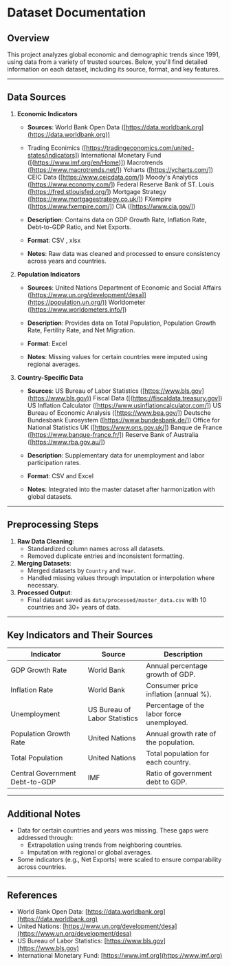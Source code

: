 # Dataset Documentation

## Overview
This project analyzes global economic and demographic trends since 1991, using data from a variety of trusted sources. Below, you'll find detailed information on each dataset, including its source, format, and key features.

---

## Data Sources
1. **Economic Indicators**  
   - **Sources**: World Bank Open Data ([https://data.worldbank.org](https://data.worldbank.org))
   - Trading Econimics ([https://tradingeconomics.com/united-states/indicators])
                  International Monetary Fund ([(https://www.imf.org/en/Home)])
                  Macrotrends ([https://www.macrotrends.net/])
                  Ycharts ([https://ycharts.com/])
                  CEIC Data ([https://www.ceicdata.com/])
                  Moody's Analytics ([https://www.economy.com/])
                  Federal Reserve Bank of ST. Louis ([https://fred.stlouisfed.org/])
                  Mortgage Strategy ([https://www.mortgagestrategy.co.uk/])
                  FXempire ([https://www.fxempire.com/])
                  CIA ([https://www.cia.gov/])
                  
                 
   - **Description**: Contains data on GDP Growth Rate, Inflation Rate, Debt-to-GDP Ratio, and Net Exports.  
   - **Format**: CSV  ,  xlsx
   - **Notes**: Raw data was cleaned and processed to ensure consistency across years and countries.  

2. **Population Indicators**  
   - **Sources**: United Nations Department of Economic and Social Affairs ([https://www.un.org/development/desa]](https://population.un.org/))
                  Worldometer ([https://www.worldometers.info/])
     
   - **Description**: Provides data on Total Population, Population Growth Rate, Fertility Rate, and Net Migration.  
   - **Format**: Excel  
   - **Notes**: Missing values for certain countries were imputed using regional averages.  

3. **Country-Specific Data**  
   - **Sources**: US Bureau of Labor Statistics ([https://www.bls.gov](https://www.bls.gov))
                  Fiscal Data ([(https://fiscaldata.treasury.gov])
                  US Inflation Calculator ([https://www.usinflationcalculator.com/])
                  US Bureau of Economic Analysis ([https://www.bea.gov/])
                  Deutsche Bundesbank Eurosystem ([https://www.bundesbank.de/])
                  Office for National Statistics UK ([https://www.ons.gov.uk/])
                  Banque de France ([https://www.banque-france.fr/])
                  Reserve Bank of Australia ([https://www.rba.gov.au/])
     
   - **Description**: Supplementary data for unemployment and labor participation rates.  
   - **Format**: CSV and Excel  
   - **Notes**: Integrated into the master dataset after harmonization with global datasets.

---

## Preprocessing Steps
1. **Raw Data Cleaning**:
   - Standardized column names across all datasets.
   - Removed duplicate entries and inconsistent formatting.
2. **Merging Datasets**:
   - Merged datasets by `Country` and `Year`.
   - Handled missing values through imputation or interpolation where necessary.
3. **Processed Output**:
   - Final dataset saved as `data/processed/master_data.csv` with 10 countries and 30+ years of data.

---

## Key Indicators and Their Sources
| Indicator                      | Source                          | Description                                             |
|--------------------------------|---------------------------------|---------------------------------------------------------|
| GDP Growth Rate                | World Bank                     | Annual percentage growth of GDP.                       |
| Inflation Rate                 | World Bank                     | Consumer price inflation (annual %).                   |
| Unemployment                   | US Bureau of Labor Statistics  | Percentage of the labor force unemployed.              |
| Population Growth Rate         | United Nations                 | Annual growth rate of the population.                  |
| Total Population               | United Nations                 | Total population for each country.                     |
| Central Government Debt-to-GDP | IMF                            | Ratio of government debt to GDP.                       |

---

## Additional Notes
- Data for certain countries and years was missing. These gaps were addressed through:
  - Extrapolation using trends from neighboring countries.
  - Imputation with regional or global averages.
- Some indicators (e.g., Net Exports) were scaled to ensure comparability across countries.

---

## References
- World Bank Open Data: [https://data.worldbank.org](https://data.worldbank.org)  
- United Nations: [https://www.un.org/development/desa](https://www.un.org/development/desa)  
- US Bureau of Labor Statistics: [https://www.bls.gov](https://www.bls.gov)  
- International Monetary Fund: [https://www.imf.org](https://www.imf.org)  

